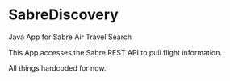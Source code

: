 SabreDiscovery
==============

Java App for Sabre Air Travel Search

This App accesses the Sabre REST API to pull flight information.

All things hardcoded for now.

